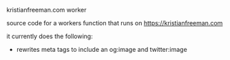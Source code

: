 kristianfreeman.com worker

source code for a workers function that runs on https://kristianfreeman.com

it currently does the following:

- rewrites meta tags to include an og:image and twitter:image

